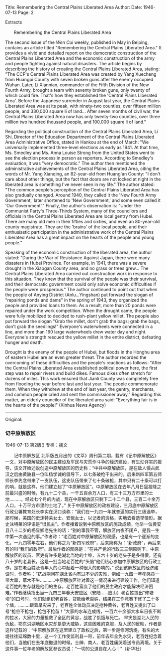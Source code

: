 Title: Remembering the Central Plains Liberated Area
Author:
Date: 1946-07-13
Page: 2

Extracts

　　Remembering the Central Plains Liberated Area

The second issue of the *Wen Cui* weekly, published in May in Beiping, contains an article titled "Remembering the Central Plains Liberated Area." It provides a vivid and detailed report on the democratic construction of the Central Plains Liberated Area and the economic construction of the army and people fighting against natural disasters. The article begins by describing the history of creating the Central Plains Liberated Area, stating: "The CCP's Central Plains Liberated Area was created by Yang Xuecheng from Huangpi County with seven broken guns after the enemy occupied Wuhan. Later, Li Xiannian, commander of the Fifth Division of the New Fourth Army, brought a team with seventy broken guns, only twenty of which could fire. That's how they established the 'Central Plains Liberated Area'. Before the Japanese surrender in August last year, the Central Plains Liberated Area was at its peak, with ninety-two counties, over fifteen million people, and 330,000 square li of land... After seven months of civil war, the Central Plains Liberated Area now has only twenty-two counties, over three million two hundred thousand people, and 100,000 square li of land."

Regarding the political construction of the Central Plains Liberated Area, Li Shi, Director of the Education Department of the Central Plains Liberated Area Administrative Office, stated in Hankou at the end of March: "We universally implemented three-level elections as early as 1941. At that time, Ms. Smedley and Ms. Anna Louise Strong from the United States went to see the election process in person as reporters. According to Smedley's evaluation, it was "very democratic." The author then mentioned the administrative achievements of the Central Plains Liberated Area, citing the words of Mr. Yang Xianqing, an 82-year-old from Huang'an County: "I don't care about other things, but the fact that doors are not locked at night in the liberated area is something I've never seen in my life." The author stated: "The common people's perception of the Central Plains Liberated Area has also gradually changed. Around 1940, they called it the 'New Fourth Army Government,' later shortened to 'New Government,' and some even called it 'Our Government'." Finally, the author's observation is: "Under the Communist Party's Three-Thirds System, many of the councilors and officials in the Central Plains Liberated Area are local gentry from Hubei. There are many old men in their fifties and sixties, and even an 80-year-old county magistrate. They are the 'brains' of the local people, and their enthusiastic participation in the administrative work of the Central Plains Liberated Area has a great impact on the hearts of the people and young people."

Speaking of the economic construction of the liberated area, the author stated: "During the War of Resistance Against Japan, there were many disasters in Hubei Province. For example, in 1941, there was a severe drought in the Xiaogan County area, and no grass or trees grew... The Central Plains Liberated Area carried out construction work in response to this situation. They knew that the survival of the people was their survival, and their democratic government could only solve economic difficulties if the people were prosperous." The author continued to point out that when the people of Anying District (Anlu...Yingshan) put forward the slogan of "repairing ponds and dams" in the spring of 1943, they organized the people and provided loans to them. As a result, more than 20 ponds were repaired under the work competition. When the drought came, the people were fully mobilized to decided to rush-plant yellow millet. The people also put forward the slogan "Grab the millet, don't grab the bags; grab the bags, don't grab the seedlings!" Everyone's waterwheels were connected in a line, and more than 160 large waterwheels drew water day and night. Everyone's strength rescued the yellow millet in the entire district, defeating hunger and death.

Drought is the enemy of the people of Hubei, but floods in the Honghu area of eastern Hubei are an even greater threat. The author recorded the overcoming of these difficulties and the people's reactions as follows: "After the Central Plains Liberated Area established political power here, the first step was to repair rivers and build dikes. Famous dikes often stretch for dozens of miles. This work ensured that Jianli County was completely free from flooding the year before last and last year. The people commemorate them. When they withdrew at the end of last year, the gentry, merchants, and common people cried and sent the commissioner away." Regarding this matter, an elderly councilor of the liberated area said: "Everything fair is in the hearts of the people!" (Xinhua News Agency)



<hr /> 

Original: 


### 记中原解放区

1946-07-13
第2版()
专栏：摘文

　　记中原解放区
    北平版五月出的《文萃》周刊第二期，载有《记中原解放区》一文，对中原解放区的民主建设及军民与灾荒作斗争的经济建设，有生动详实的报导，该文开始述说创造中原解放区的历史称：“中共中原解放区，是在敌人侵占武汉之后由黄陂县一位叫杨学诚的倡导下，以七条破枪干出来的。后来新四军第五师师长李先念带来了一支队伍，这支队伍带来了七十条破枪，其中只有二十条可以打的响，就是这样，他们建立起了“中原解放区”。中原解放区在去年八月日寇投降之前最兴盛的时候，有九十二个县，一千五百余万人口，有三十三万方市里的土地………，经过七个月的内战，现在中原解放区只剩下二十二个县，三百二十余万人口，十万平方市里的土地了。”
    关于中原解放区的政权建设，三月底中原解放区行政公署教育处长李实在汉口谈称：“我们在一九四一年就普遍的实行三级选举，那时候，美国的史沫特莱女士、安蛾女士，以记者的资格，实地去看选举情形。据史沫特莱的评语是“很民主”。作者接着说到中原解放区的施政成绩，他举一位黄安县八十二岁的杨显卿老先生的话：“别的事我不管，解放区内夜不闭户，是我一生中第一次遇见的事。”作者称：“老百姓对中原解放区的观感，也是有一个逐渐的变化，一九四零年左右，他们称之为“新四军政府”，后来简称为：“新政府”，再后来有的叫“我们的政府”。最后作者的观感是：“在共产党的行政三三制原则下，中原解放区的议员、官吏有许多是湖北当地的士绅，五六十岁的老头子是多得很，还有八十岁的老县长，这是一批当地老百姓的“头脑”他们热心参加中原解放区的行政工作，是在老百姓及青年人的心中起着一种很大的影响的。”
    说到该解放区的经济建设时，作者称：“抗战期间在湖北省内有过不少的灾难，例如一九四一年孝感县一带大旱，草木不生…………中原解放区针对着这一情况来进行建设工作，他们知道老百姓的生存就是他们的生存，老百姓富庶了他们的民主政府才能解决经济困难。”作者继续指出当一九四三年春天安应区（安陆……应山）老百姓提出“修塘坝”的口号时，他们就组织老百姓，贷款给老百姓，结果在工作竞赛下修了二十多个塘，………跟着旱灾来了，老百姓全体动员决定抢种黄谷，老百姓又提出了口号“抢谷不抢包，抢包不抢苗！”大家的水车连成线，一百六十余部大水车日夜不断的拉水，大家的力量抢救了全区的黄谷，战胜了饥饿与死亡。
    旱灾是湖北人民的仇敌，鄂东洪湖地区水灾却是更大威胁，这些困难的克服，及人民的反映，作者是这样记载的：“中原解放区在这里建立了政权之后，第一步是修河筑堤，有名的大堤往往延绵数十里，这一个工作使监利县一带，前年去年全免水灾，老百姓纪念着他们，当他们在去年底撤退的时候，士绅、商人、老百姓痛哭着送专员离境。关于这件事一位年老的解放区参议员说：“一切的公道自在人心！”（新华社）
